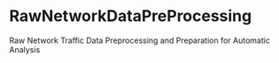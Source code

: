 # RawNetworkDataPreProcessing
Raw Network Traffic Data Preprocessing and Preparation for Automatic Analysis
